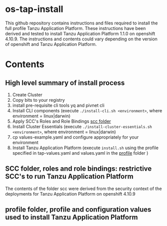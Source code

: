 # os-tap-install

This github repository contains instructions and files required to install the full profile Tanzu Application Platform.  These instructions have been derived and tested to install Tanzu Application Platform 1.1.0 on openshift 4.10.9.  The instructions and contents could vary depending on the version of openshift and Tanzu Application Platform. 

# Contents 
## High level summary of install process
1. Create Cluster
1. Copy bits to your registry 
1. install pre-requisite cli tools yq and pivnet cli
1. Install CLI components (execute `./install-cli.sh <environment>`, where environment = linux|darwin) 
1. Apply SCC's Roles and Role Bindings [scc folder](scc)
1. Install Cluster Essentials (execute `./install-cluster-essentials.sh <environment>`, where environment = linux|darwin)
1. cp values-example.yaml and configure appropriately for your environment
1. Install Tanzu Application Platform (execute `install.sh` using the profile specified in tap-values.yaml and values.yaml in the [profile](profile) folder )

## SCC folder, roles and role bindings: restrictive SCC's to run Tanzu Application Platform
The contents of the folder scc were derived from the security context of the deployments for Tanzu Application Platform on openshift 4.10.9 

## profile folder, profile and configuration values used to install Tanzu Application Platform